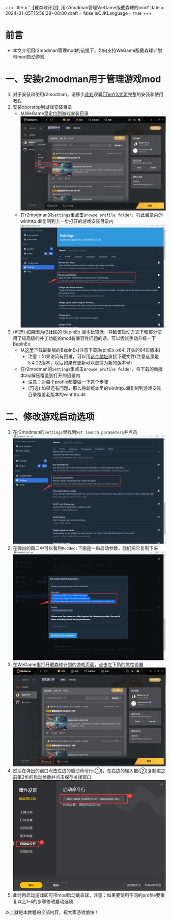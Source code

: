 +++
title = '【戴森球计划】用r2modman管理WeGame版戴森球的mod'
date = 2024-01-05T15:58:38+08:00
draft = false
isCJKLanguage = true
+++
# 前言
* 本文介绍用r2modman管理mod的前提下，如何支持WeGame版戴森球计划带mod启动游戏
<!--more-->

# 一、安装r2modman用于管理游戏mod
1. 对于安装和使用r2modman，请移步[此处](https://www.bilibili.com/read/cv26835751/)观看[TTenYX大佬](https://space.bilibili.com/630071255/)完整的安装和使用教程
2. 安装doorstop到游戏安装目录
    + 从WeGame里定位到游戏安装目录![000](images/000.png)
    + 在r2modman的`Settings`里点击`Browse profile folder`，将此目录内的winhttp.dll复制到上一步打开的游戏安装目录内![001](images/001.png)
3. (可选) 如果因为r2社区的 BepInEx 版本比较低，导致该启动方式下和部分使用了较高级的补丁功能的mod有兼容性问题的话，可以尝试手动升级一下 BepInEx:
    + 从[这里](https://github.com/bepinex/bepinex/releases/latest)下载最新版的BepInEx(注意下载BepInEx_x64_开头的64位版本)
        - 注意：如果访问有困难，可以用[这个地址](https://mirror.ghproxy.com/github.com/BepInEx/BepInEx/releases/download/v5.4.22/BepInEx_x64_5.4.22.0.zip)直接下载文件(注意这里是5.4.22版本，以后如果有更新可以更换为新的版本号)
    + 在r2modman的`Settings`里点击`Browse profile folder`，将下载的新版本zip解压覆盖到打开的目录内
        - 注意：对每个profile都要做一下这个步骤
        - (可选) 如果还有问题，那么将新版本里的winhttp.dll复制到游戏安装目录覆盖老版本的winhttp.dll

# 二、修改游戏启动选项
1. 在r2modman的`Settings`里找到`Set launch parameters`并点击![002](images/002.png)
2. 在弹出的窗口中可以看到`Modded:`下面是一串启动参数，我们把它复制下来![003](images/003.png)
3. 在WeGame里打开戴森球计划的游戏页面，点击左下角的属性设置![004](images/004.png)
4. 然后在弹出的窗口点击左边的启动命令行(①)，在右边的输入框(②)复制进之前第2步的启动参数并点击保存关闭窗口![005](images/005.png)
5. 此时再启动游戏即可带mod启动戴森球，注意：如果要使用不同的profile要重复以上1-4的步骤修改启动选项

以上就是本教程的全部内容，祝大家游戏愉快！
